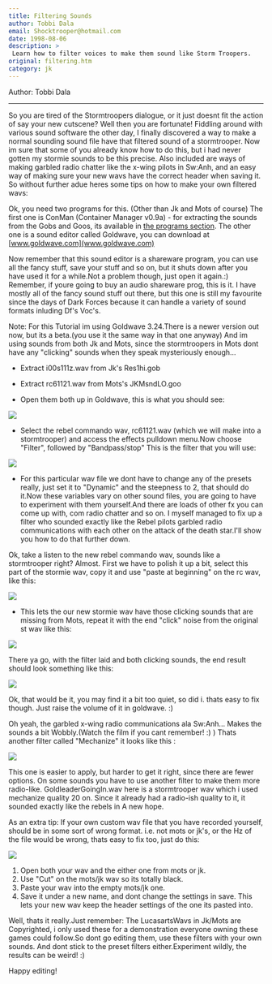 ```yaml
---
title: Filtering Sounds
author: Tobbi Dala
email: Shocktrooper@hotmail.com
date: 1998-08-06
description: >
 Learn how to filter voices to make them sound like Storm Troopers.
original: filtering.htm
category: jk
---
```


Author: Tobbi Dala

-----

So you are tired of the Stormtroopers dialogue, or it just doesnt fit the 
action of say your new cutscene? Well then you are fortunate\! Fiddling around 
with various sound software the other day, I finally
discovered a way to make a normal sounding sound file have that filtered sound 
of a stormtrooper. Now im sure that some of you already know how to do this, 
but i had never gotten my stormie sounds to be this
precise. Also included are ways of making garbled radio chatter like the x-wing 
pilots in Sw:Anh, and an easy way of making sure your new wavs have the 
correct header when saving it. So without further adue heres some tips on
how to make your own filtered wavs:

Ok, you need two programs for this. (Other than Jk and Mots of
course) The first one is ConMan (Container Manager v0.9a) - for extracting 
the sounds from the Gobs and Goos, its available in
[the programs section](/programs/#gob). The other one is a sound editor
called Goldwave, you can download at
[www.goldwave.com](www.goldwave.com)

Now remember that this sound editor is a shareware program, you
can use all the fancy stuff, save your stuff and so on, but it shuts down
after you have used it for a while.Not a problem
though, just open it again.:) Remember, if youre going to buy an audio
shareware prog, this is
it. I have mostly all of the fancy sound stuff out there, but this one
is still my favourite since the days of Dark Forces because it can handle a
variety of sound formats inluding Df's
Voc's.

Note: For this Tutorial im using Goldwave 3.24.There is a newer
version out now, but its a beta.(you use it the same way in that one anyway)
And im using sounds from both Jk and Mots, since the stormtroopers
in Mots dont have any "clicking" sounds when they speak mysteriously
enough...

 
* Extract i00s111z.wav from Jk's Res1hi.gob

* Extract rc61121.wav from Mots's JKMsndLO.goo

* Open them both up in Goldwave, this is what you should see:
 
![](wavs.gif) 
 
* Select the rebel commando wav, rc61121.wav (which we will make
into a stormtrooper)
and access the effects pulldown menu.Now choose "Filter", followed
by "Bandpass/stop"
This is the filter that you will use:

![](filter.gif)

* For this particular wav file we dont have to change any of the
presets really, just 
set it to "Dynamic" and the steepness to 2, that should do it.Now
these variables vary 
on other sound files, you are going to have to experiment with
them yourself.And there 
are loads of other fx you can come up with, com radio chatter and
so on. I myself managed 
to fix up a filter who sounded exactly like the Rebel pilots
garbled radio communications 
with each other on the attack of the death star.I'll show you how
to do that further down. 
 
 
Ok, take a listen to the new rebel commando wav, sounds like a
stormtrooper right? Almost. 
First we have to polish it up a bit, select this part of the
stormie wav, copy it and use "paste at 
beginning" on the rc wav, like this: 
 
![](click1.gif)

* This lets the our new stormie wav have those clicking sounds
that are missing from Mots, repeat 
it with the end "click" noise from the original st wav like this:

![](click2.gif) 
 
There ya go, with the filter laid and both clicking sounds, the
end result should look something like this: 

![](result.gif) 
 
Ok, that would be it, you may find it a bit too quiet, so did i.
thats easy to fix though. 
Just raise the volume of it in goldwave. :) 
 
Oh yeah, the garbled x-wing radio communications ala Sw:Anh... 
Makes the sounds a bit Wobbly.(Watch the film if you cant
remember\! :) ) 
Thats another filter called "Mechanize" it looks like this : 
 
![](mech.gif) 
 
This one is easier to apply, but harder to get it right, since
there are fewer options. 
On some sounds you have to use another filter to make them more
radio-like. 
GoldleaderGoingIn.wav here is a stormtrooper wav which i used
mechanize quality 20 on. 
Since it already had a radio-ish quality to it, it sounded
exactly like the rebels in A new hope. 
 
As an extra tip: If your own custom wav file that you have recorded yourself,
should be in  some sort of wrong format. i.e. not mots or jk's, or the Hz of
the file would be wrong,  thats easy to fix too, just do this:

![](cutnpaste.gif) 
 
1. Open both your wav and the either one from mots or jk. 
2. Use "Cut" on the mots/jk wav so its totally black. 
3. Paste your wav into the empty mots/jk one. 
4. Save it under a new name, and dont change the settings in save. This lets 
   your new wav keep the header settings of the one its pasted into. 

Well, thats it really.Just remember: The LucasartsWavs in Jk/Mots are 
Copyrighted, i only used these for a demonstration everyone owning these games 
could follow.So dont go editing them, use these filters with your own sounds. 
And dont stick to the preset filters either.Experiment wildly, the results can 
be weird\! :)

Happy editing\!
